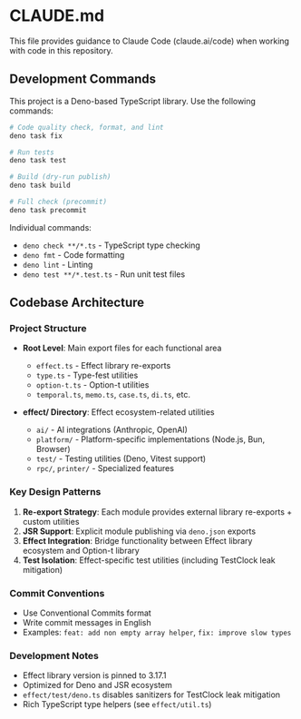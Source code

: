 # CLAUDE.md

This file provides guidance to Claude Code (claude.ai/code) when working with
code in this repository.

## Development Commands

This project is a Deno-based TypeScript library. Use the following commands:

```bash
# Code quality check, format, and lint
deno task fix

# Run tests
deno task test

# Build (dry-run publish)
deno task build

# Full check (precommit)
deno task precommit
```

Individual commands:

- `deno check **/*.ts` - TypeScript type checking
- `deno fmt` - Code formatting
- `deno lint` - Linting
- `deno test **/*.test.ts` - Run unit test files

## Codebase Architecture

### Project Structure

- **Root Level**: Main export files for each functional area
  - `effect.ts` - Effect library re-exports
  - `type.ts` - Type-fest utilities
  - `option-t.ts` - Option-t utilities
  - `temporal.ts`, `memo.ts`, `case.ts`, `di.ts`, etc.

- **effect/ Directory**: Effect ecosystem-related utilities
  - `ai/` - AI integrations (Anthropic, OpenAI)
  - `platform/` - Platform-specific implementations (Node.js, Bun, Browser)
  - `test/` - Testing utilities (Deno, Vitest support)
  - `rpc/`, `printer/` - Specialized features

### Key Design Patterns

1. **Re-export Strategy**: Each module provides external library re-exports + custom utilities
2. **JSR Support**: Explicit module publishing via `deno.json` exports
3. **Effect Integration**: Bridge functionality between Effect library ecosystem and Option-t library
4. **Test Isolation**: Effect-specific test utilities (including TestClock leak mitigation)

### Commit Conventions

- Use Conventional Commits format
- Write commit messages in English
- Examples: `feat: add non empty array helper`, `fix: improve slow types`

### Development Notes

- Effect library version is pinned to 3.17.1
- Optimized for Deno and JSR ecosystem
- `effect/test/deno.ts` disables sanitizers for TestClock leak mitigation
- Rich TypeScript type helpers (see `effect/util.ts`)
